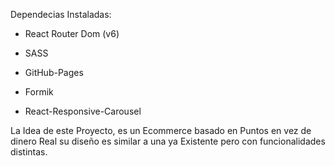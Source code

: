 Dependecias Instaladas:

- React Router Dom (v6)

- SASS

- GitHub-Pages

- Formik

- React-Responsive-Carousel

La Idea de este Proyecto, es un Ecommerce basado en Puntos en vez de dinero Real su diseño es similar a una ya Existente pero con funcionalidades distintas.